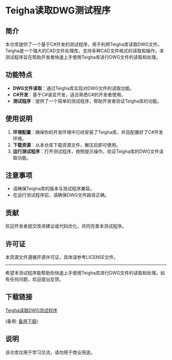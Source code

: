 # Teigha读取DWG测试程序

## 简介
本仓库提供了一个基于C#开发的测试程序，用于利用Teigha库读取DWG文件。Teigha是一个强大的CAD文件处理库，支持多种CAD文件格式的读取和操作。本测试程序旨在帮助开发者快速上手使用Teigha库进行DWG文件的读取和处理。

## 功能特点
- **DWG文件读取**：通过Teigha库实现对DWG文件的读取功能。
- **C#开发**：基于C#语言开发，适合熟悉C#的开发者使用。
- **测试程序**：提供了一个简单的测试程序，帮助开发者验证Teigha库的功能。

## 使用说明
1. **环境配置**：确保你的开发环境中已经安装了Teigha库，并且配置好了C#开发环境。
2. **下载资源**：从本仓库下载资源文件，解压后即可使用。
3. **运行测试程序**：打开测试程序，按照提示操作，验证Teigha库的DWG文件读取功能。

## 注意事项
- 请确保Teigha库的版本与测试程序兼容。
- 在运行测试程序前，请确保DWG文件路径正确。

## 贡献
欢迎开发者提交改进建议或代码优化，共同完善本测试程序。

## 许可证
本资源文件遵循开源许可证，具体请参考LICENSE文件。

---

希望本测试程序能帮助你快速上手使用Teigha库进行DWG文件的读取和处理。如有任何问题，欢迎提出反馈。

## 下载链接
[Teigha读取DWG测试程序](https://pan.quark.cn/s/bd8203b6cc8d) 

(备用: [备用下载](https://pan.baidu.com/s/1dymfeuDO_1Y-Vd3wnnC_iA?pwd=1234))

## 说明

该仓库仅用于学习交流，请勿用于商业用途。

